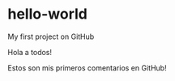 # hello-world
My first project on GitHub

Hola a todos!

Estos son mis primeros comentarios en GitHub!
